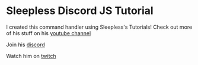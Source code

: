 # Sleepless Discord JS Tutorial

I created this command handler using Sleepless's Tutorials! Check out more of his stuff on his [youtube channel](https://www.youtube.com/playlist?list=PL3qq7zxd-oPDvBrMKtLkI0rQI6Rt_WK58)


Join his [discord](https://discord.gg/WKDeFzz)

Watch him on [twitch](https://twitch.tv/sleeplesskyru)
